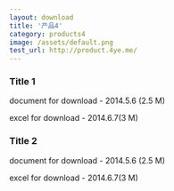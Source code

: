 ```yaml
---
layout: download
title: '产品4'
category: products4
image: /assets/default.png
test_url: http://product.4ye.me/
---
```


### Title 1
document for download - 2014.5.6 (2.5 M)

excel for download - 2014.6.7(3 M)

### Title 2
document for download - 2014.5.6 (2.5 M)

excel for download - 2014.6.7(3 M)


